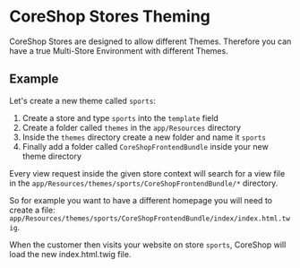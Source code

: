 # CoreShop Stores Theming

CoreShop Stores are designed to allow different Themes. Therefore you can have a true Multi-Store Environment with different Themes.

## Example

Let's create a new theme called `sports`:

1. Create a store and type `sports` into the `template` field
2. Create a folder called `themes` in the `app/Resources` directory
3. Inside the `themes` directory create a new folder and name it `sports`
4. Finally add a folder called `CoreShopFrontendBundle` inside your new theme directory

Every view request inside the given store context will search for a view file in the `app/Resources/themes/sports/CoreShopFrontendBundle/*` directory.

So for example you want to have a different homepage you will need to create a file: `app/Resources/themes/sports/CoreShopFrontendBundle/index/index.html.twig`.

When the customer then visits your website on store `sports`, CoreShop will load the new index.html.twig file.
